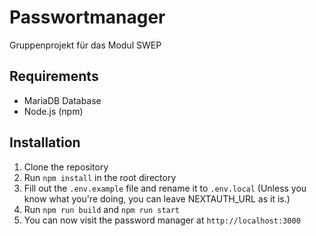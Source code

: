 # Passwortmanager

Gruppenprojekt für das Modul SWEP

## Requirements

- MariaDB Database
- Node.js (npm)

## Installation

1. Clone the repository
2. Run `npm install` in the root directory
3. Fill out the `.env.example` file and rename it to `.env.local` (Unless you know what you're doing, you can leave NEXTAUTH_URL as it is.)
4. Run `npm run build` and `npm run start`
5. You can now visit the password manager at `http://localhost:3000`

